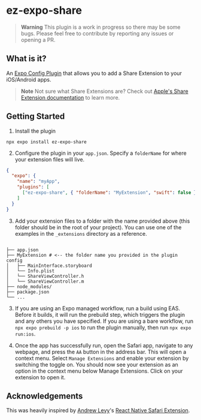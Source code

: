 # ez-expo-share

> **Warning** This plugin is a work in progress so there may be some bugs. Please feel free to contribute by reporting any issues or opening a PR.

## What is it?

An [Expo Config Plugin](https://docs.expo.dev/guides/config-plugins/) that allows you to add a Share Extension to your iOS/Android apps.

> **Note** Not sure what Share Extensions are? Check out [Apple's Share Extension documentation](https://developer.apple.com/library/archive/documentation/General/Conceptual/ExtensibilityPG/Share.html) to learn more.

## Getting Started

1. Install the plugin

```console
npx expo install ez-expo-share
```

2. Configure the plugin in your `app.json`. Specify a `folderName` for where your extension files will live.

```json
{
  "expo": {
    "name": "myApp",
    "plugins": [
      ["ez-expo-share", { "folderName": "MyExtension", "swift": false }]
    ]
  }
}
```

3. Add your extension files to a folder with the name provided above (this folder should be in the root of your project). You can use one of the examples in the `_extensions` directory as a reference.

```console

├── app.json
├── MyExtension # <-- the folder name you provided in the plugin config
│   ├── MainInterface.storyboard
│   └── Info.plist
│   └── ShareViewController.h
│   └── ShareViewController.m
├── node_modules/
├── package.json
└── ...
```

3. If you are using an Expo managed workflow, run a build using EAS. Before it builds, it will run the prebuild step, which triggers the plugin and any others you have specified. If you are using a bare workflow, run `npx expo prebuild -p ios` to run the plugin manually, then run `npx expo run:ios`.

4. Once the app has successfully run, open the Safari app, navigate to any webpage, and press the `AA` button in the address bar. This will open a context menu. Select `Manage Extensions` and enable your extension by switching the toggle on. You should now see your extension as an option in the context menu below Manage Extensions. Click on your extension to open it.

## Acknowledgements

This was heavily inspired by [Andrew Levy](https://github.com/andrew-levy)'s [React Native Safari Extension](https://github.com/andrew-levy/react-native-safari-extension).
